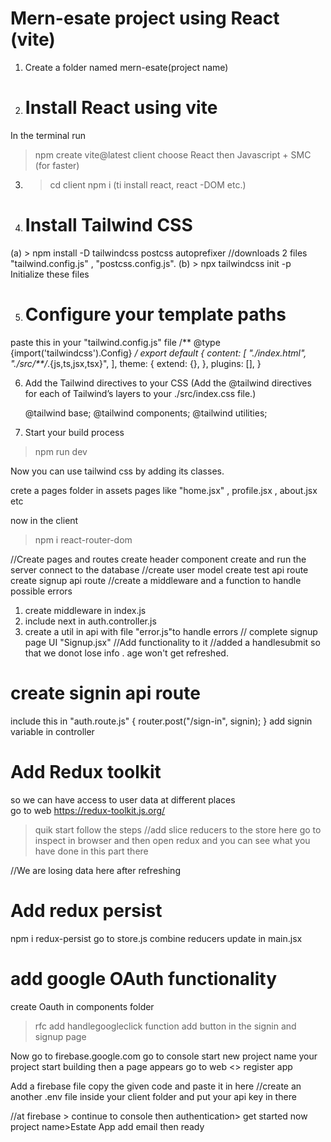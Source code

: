 # Mern-esate project using React (vite)
1. Create a folder named mern-esate(project name)
2. # Install React using vite
 In the terminal run 
> npm create vite@latest client
choose 
React
then
Javascript + SMC (for faster)
3. >cd client
   >npm i (ti install react, react -DOM etc.)

4. # Install Tailwind CSS 
  (a) > npm install -D tailwindcss postcss autoprefixer
  //downloads 2 files "tailwind.config.js" , "postcss.config.js".
  (b) > npx tailwindcss init -p
  Initialize these files

5. # Configure your template paths
  paste this in your "tailwind.config.js" file
/** @type {import('tailwindcss').Config} */
    export default {
    content: [
        "./index.html",
        "./src/**/*.{js,ts,jsx,tsx}",
    ],
    theme: {
        extend: {},
    },
    plugins: [],
    }

6. Add the Tailwind directives to your CSS
  (Add the @tailwind directives for each of Tailwind’s layers to your ./src/index.css file.)

    @tailwind base;
    @tailwind components;
    @tailwind utilities;

7. Start your build process
 > npm run dev    

 Now you can use tailwind css by adding its classes.

 crete a pages folder in assets
 pages like "home.jsx" , profile.jsx , about.jsx etc

 now in the client
  >npm i react-router-dom


//Create pages and routes
create header component
create and run the server
connect to the database
//create user model
create test api route
create signup api route
//create a middleware and a function to handle possible errors
1. create middleware in index.js
2. include next in auth.controller.js
3. create a util in api with file "error.js"to handle errors
// complete signup page UI
  "Signup.jsx"
//Add functionality to it
//added a handlesubmit so that we donot lose info . age won't get refreshed.

 # create signin api route
  include this in "auth.route.js"
  {
    router.post("/sign-in", signin);
  }
  add signin variable in controller
  

# Add Redux toolkit
  so we can have access to user data at different places\
  go to web https://redux-toolkit.js.org/
  > quik start
  follow the steps
  //add slice reducers to the store
  here go to inspect in browser and then open redux and you can see what you have done in this part there

//We are losing data here after refreshing
# Add redux persist

npm i redux-persist
go to store.js
combine reducers
update in main.jsx


# add google OAuth functionality
create Oauth in components folder
>rfc
add handlegoogleclick function
add button  in the signin and signup page

Now go to firebase.google.com
go to console
start new project
name your project
start building 
then a page appears
go to web <>
register app

Add a firebase file copy the given code and paste it in here 
//create an another .env file inside your client folder and put your api key in there 

//at firebase > continue to console
then authentication> get started
now project name>Estate App
add email
then ready
